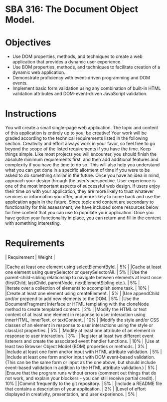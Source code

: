 # SBA 316:  The Document Object Model.


# Objectives

- Use DOM properties, methods, and techniques to create a web application that provides a dynamic user experience.
- Use BOM properties, methods, and techniques to facilitate creation of a dynamic web application.
- Demonstrate proficiency with event-driven programming and DOM events.
- Implement basic form validation using any combination of built-in HTML validation attributes and DOM-event-driven JavaScript validation.



# Instructions

You will create a small single-page web application. The topic and content of this application is entirely up to you; be creative!
Your work will be graded according to the technical requirements listed in the following section. Creativity and effort always work in your favor, so feel free to go beyond the scope of the listed requirements if you have the time.
Keep things simple. Like most projects you will encounter, you should finish the absolute minimum requirements first, and then add additional features and complexity if you have the time to do so. This will also help you understand what you can get done in a specific allotment of time if you were to be asked to do something similar in the future.
Once you have an idea in mind, approach your design through the user's perspective. User experience is one of the most important aspects of successful web design. If users enjoy their time on with your application, they are more likely to trust whatever services or information you offer, and more likely to come back and use the application again in the future.
Since topic and content are secondary to functionality for this assessment, we have included some resources below for free content that you can use to populate your application. Once you have gotten your functionality in place, you can return and fill in the content with something interesting.


# Requirements


| Requirement                                                        | Weight |

|Cache at least one element using selectElementById.                   | 5% |
|Cache at least one element using querySelector or querySelectorAll.   | 5% |
|Use the parent-child-sibling relationship to navigate between elements at least once (firstChild, lastChild, parentNode, nextElementSibling etc.).                                                                 | 5% |            
|Iterate over a collection of elements to accomplish some task.        | 10% |
|Create at least one element using createElement.                      | 5% |
|Use appendChild and/or prepend to add new elements to the DOM.        | 5% |
|Use the DocumentFragment interface or HTML templating with the cloneNode method to create templated content. | 2% |
|Modify the HTML or text content of at least one element in response to user interaction using innerHTML, innerText, or textContent. | 10% |
|Modify the style and/or CSS classes of an element in response to user interactions using the style or classList properties.  | 5% |
|Modify at least one attribute of an element in response to user interaction. | 3% |
|Register at least two different event listeners and create the associated event handler functions.   | 10% |
|Use at least two Browser Object Model (BOM) properties or methods.    | 3% |
|Include at least one form and/or input with HTML attribute validation. | 5% |
|Include at least one form and/or input with DOM event-based validation. (This can be the same form or input as the one above, but should include event-based validation in addition to the HTML attribute validation.)    | 5% |
|Ensure that the program runs without errors (comment out things that do not work, and explain your blockers - you can still receive partial credit).                                                               |  10% |
|Commit frequently to the git repository.                              | 5% |
|Include a README file that contains a description of your application. | 2% |
|Level of effort displayed in creativity, presentation, and user experience. | 5% |